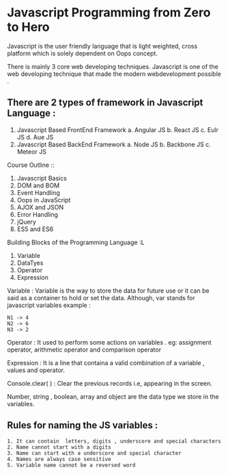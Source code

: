 # Javascript Programming from Zero to Hero

Javascript is the user friendly language that is light weighted, cross platform  which is solely dependent on Oops concept.

There is mainly 3 core web developing techniques. Javascript is one of the web developing technique that made the modern webdevelopment possible .

There are 2 types of framework in Javascript Language :
------------------------------------------------------
1. Javascript Based FrontEnd Framework
    a. Angular JS
    b. React JS
    c. Eulr JS
    d. Aue JS
2. Javascript Based BackEnd Framework 
    a. Node JS
    b. Backbone JS
    c. Meteor JS

Course Outline ::
1. Javascript Basics
2. DOM and BOM
3. Event Handling
4. Oops in JavaScript
5. AJOX and JSON
6. Error Handling
7. jQuery
8. ES5 and ES6

Building Blocks of the Programming Language :L
1. Variable
2. DataTyes
3. Operator
4. Expression

Variable : Variable is the way to store the data for future use or it can be said as a container to hold or set the data. 
Although, var stands for javascript variables
 example :
 
    N1 -> 4
    N2 -> 6
    N3 -> 2

Operator : It used to perform some actions on variables .
eg: assignment operator, arithmetic operator and comparison operator

Expression : It is a line that containa a valid combination of a variable , values and operator.

Console.clear( )  : Clear the previous records i.e,  appearing in the screen.

Number, string , boolean, array and object are the data type  we store in the variables.

Rules for naming the JS variables :
-----------------------------------
    1. It can contain  letters, digits , underscore and special characters
    2. Name cannot start with a digits
    3. Name can start with a underscore and special character
    4. Names are always case sensitive
    5. Variable name cannot be a reversed word
